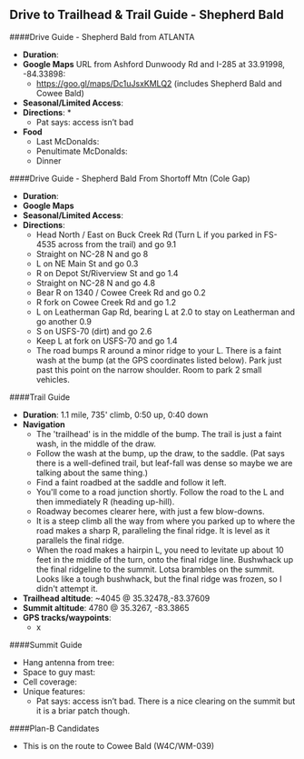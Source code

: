 Drive to Trailhead & Trail Guide - Shepherd Bald
--------------------------------------------------------
####Drive Guide - Shepherd Bald from ATLANTA

* **Duration**: 
* **Google Maps** URL from Ashford Dunwoody Rd and I-285 at 33.91998, -84.33898: 
    * https://goo.gl/maps/Dc1uJsxKMLQ2  (includes Shepherd Bald and Cowee Bald)
* **Seasonal/Limited Access**:
* **Directions**:
    * 
    * Pat says: access isn’t bad
* **Food**
    * Last McDonalds: 
    * Penultimate McDonalds: 
    * Dinner


####Drive Guide - Shepherd Bald From Shortoff Mtn (Cole Gap)

* **Duration**: 
* **Google Maps** 
* **Seasonal/Limited Access**:
* **Directions**:
    * Head North / East on Buck Creek Rd (Turn L if you parked in FS-4535 across from the trail) and go 9.1
    * Straight on NC-28 N and go 8
    * L on NE Main St and go 0.3
    * R on Depot St/Riverview St and go 1.4
    * Straight on NC-28 N and go 4.8
    * Bear R on 1340 / Cowee Creek Rd and go 0.2
    * R fork on Cowee Creek Rd and go 1.2
    * L on Leatherman Gap Rd, bearing L at 2.0 to stay on Leatherman and go another 0.9
    * S on USFS-70 (dirt) and go 2.6
    * Keep L at fork on USFS-70 and go 1.4
    * The road bumps R around a minor ridge to your L.  There is a faint wash at the bump (at the GPS coordinates listed below).  Park just past this point on the narrow shoulder.  Room to park 2 small vehicles.
    

####Trail Guide

* **Duration**: 1.1 mile, 735' climb, 0:50 up, 0:40 down
* **Navigation**
    * The 'trailhead' is in the middle of the bump.  The trail is just a faint wash, in the middle of the draw.
    * Follow the wash at the bump, up the draw, to the saddle.  (Pat says there is a well-defined trail, but leaf-fall was dense so maybe we are talking about the same thing.)
    * Find a faint roadbed at the saddle and follow it left.
    * You'll come to a road junction shortly.  Follow the road to the L and then immediately R (heading up-hill).
    * Roadway becomes clearer here, with just a few blow-downs.  
    * It is a steep climb all the way from where you parked up to where the road makes a sharp R, paralleling the final ridge.  It is level as it parallels the final ridge.
    * When the road makes a hairpin L, you need to levitate up about 10 feet in the middle of the turn, onto the final ridge line.  Bushwhack up the final ridgeline to the summit.  Lotsa brambles on the summit.  Looks like a tough bushwhack, but the final ridge was frozen, so I didn't attempt it.
* **Trailhead altitude**: ~4045 @ 35.32478,-83.37609
* **Summit altitude**: 4780 @ 35.3267, -83.3865
* **GPS tracks/waypoints**:
    * x

####Summit Guide

* Hang antenna from tree:
* Space to guy mast:
* Cell coverage:
* Unique features:
    * Pat says: access isn’t bad.  There is a nice clearing on the summit but it is a briar patch though.

####Plan-B Candidates

* This is on the route to Cowee Bald (W4C/WM-039)
